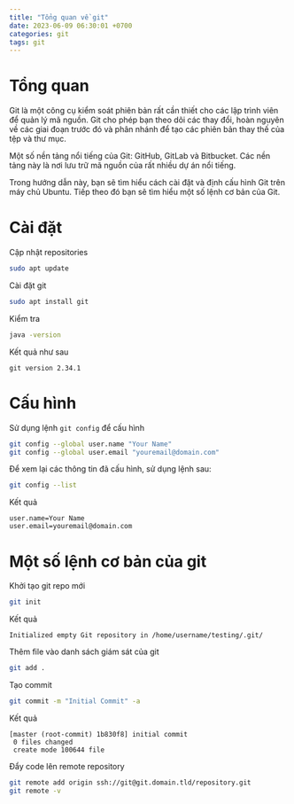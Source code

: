 ```yaml
---
title: "Tổng quan về git"
date: 2023-06-09 06:30:01 +0700
categories: git
tags: git
---
```


# Tổng quan

Git là một công cụ kiểm soát phiên bản rất cần thiết cho các lập trình viên để quản lý mã nguồn. 
Git cho phép bạn theo dõi các thay đổi, hoàn nguyên về các giai đoạn trước đó và phân nhánh để tạo các phiên bản 
thay thế của tệp và thư mục.

Một số nền tảng nổi tiếng của Git: GitHub, GitLab và Bitbucket. Các nền tảng này là nơi lưu trữ mã nguồn của rất nhiều
dự án nổi tiếng.

Trong hướng dẫn này, bạn sẽ tìm hiểu cách cài đặt và định cấu hình Git trên máy chủ Ubuntu. Tiếp theo đó bạn sẽ tìm hiểu
một số lệnh cơ bản của Git. 

# Cài đặt

Cập nhật repositories
```sh
sudo apt update
```

Cài đặt git
```sh
sudo apt install git
```

Kiểm tra
```sh
java -version
```

Kết quả như sau
```
git version 2.34.1
```

# Cấu hình

Sử dụng lệnh `git config` để cấu hình

```sh
git config --global user.name "Your Name"
git config --global user.email "youremail@domain.com"
```

Để xem lại các thông tin đã cấu hình, sử dụng lệnh sau:
```sh
git config --list
```

Kết quả
```
user.name=Your Name
user.email=youremail@domain.com
```

# Một số lệnh cơ bản của git
Khởi tạo git repo mới
```sh
git init
```

Kết quả
```
Initialized empty Git repository in /home/username/testing/.git/
```

Thêm file vào danh sách giám sát của git
```sh
git add .
```

Tạo commit
```sh
git commit -m "Initial Commit" -a
```

Kết quả
```
[master (root-commit) 1b830f8] initial commit
 0 files changed
 create mode 100644 file
```

Đẩy code lên remote repository
```sh
git remote add origin ssh://git@git.domain.tld/repository.git 
git remote -v
```
